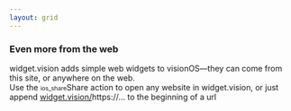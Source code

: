 ```yaml
---
layout: grid
---
```


### Even more from the web

widget.vision adds simple web widgets to visionOS—they can come from this site, or anywhere on the web. <br>
Use the <span class="material-symbols-rounded" style="font-size:75%">ios_share</span>Share action to open any website in widget.vision, 
or just append <u>widget.vision/</u>https://… to the beginning of a url
